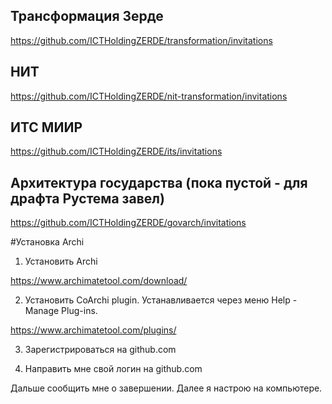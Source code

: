 ## Трансформация Зерде
https://github.com/ICTHoldingZERDE/transformation/invitations

## НИТ
https://github.com/ICTHoldingZERDE/nit-transformation/invitations

## ИТС МИИР
https://github.com/ICTHoldingZERDE/its/invitations​

## Архитектура государства (пока пустой - для драфта Рустема завел)
https://github.com/ICTHoldingZERDE/govarch/invitations

#Установка Archi

1. Установить Archi

https://www.archimatetool.com/download/

2. Установить CoArchi plugin. Устанавливается через меню Help - Manage Plug-ins.

https://www.archimatetool.com/plugins/

3. Зарегистрироваться на github.com

4. Направить мне свой логин на github.com

Дальше сообщить мне о завершении. Далее я настрою на компьютере.
